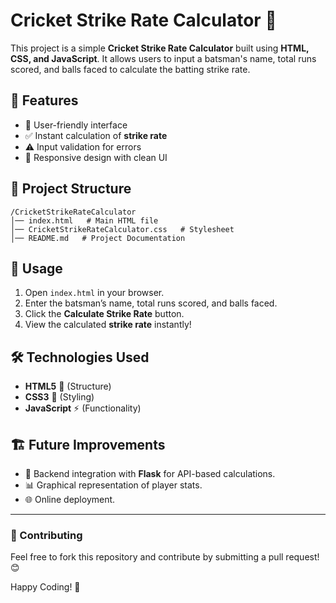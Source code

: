 # Cricket Strike Rate Calculator 🏏

This project is a simple **Cricket Strike Rate Calculator** built using **HTML, CSS, and JavaScript**. It allows users to input a batsman's name, total runs scored, and balls faced to calculate the batting strike rate.

## 🚀 Features
- 🏏 User-friendly interface
- ✅ Instant calculation of **strike rate**
- ⚠️ Input validation for errors
- 🎨 Responsive design with clean UI

## 📂 Project Structure
```
/CricketStrikeRateCalculator
│── index.html   # Main HTML file
│── CricketStrikeRateCalculator.css   # Stylesheet
│── README.md   # Project Documentation
```

## 📖 Usage
1. Open `index.html` in your browser.
2. Enter the batsman’s name, total runs scored, and balls faced.
3. Click the **Calculate Strike Rate** button.
4. View the calculated **strike rate** instantly!

## 🛠️ Technologies Used
- **HTML5** 🎨 (Structure)
- **CSS3** 🎨 (Styling)
- **JavaScript** ⚡ (Functionality)

## 🏗️ Future Improvements
- 🔗 Backend integration with **Flask** for API-based calculations.
- 📊 Graphical representation of player stats.
- 🌐 Online deployment.

---
### 📩 Contributing
Feel free to fork this repository and contribute by submitting a pull request! 😊

Happy Coding! 🚀
